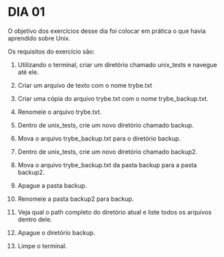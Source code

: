 # DIA 01

O objetivo dos exercícios desse dia foi colocar em prática o que havia aprendido sobre Unix. 

Os requisitos do exercício são:

1. Utilizando o terminal, criar um diretório chamado unix_tests e navegue até ele.

2. Criar um arquivo de texto com o nome trybe.txt

3. Criar uma cópia do arquivo trybe.txt com o nome trybe_backup.txt.

4. Renomeie o arquivo trybe.txt.

5. Dentro de unix_tests, crie um novo diretório chamado backup.

6. Mova o arquivo trybe_backup.txt para o diretório backup.

7. Dentro de unix_tests, crie um novo diretório chamado backup2.

8. Mova o arquivo trybe_backup.txt da pasta backup para a pasta backup2.

9. Apague a pasta backup.

10. Renomeie a pasta backup2 para backup.

11. Veja qual o path completo do diretório atual e liste todos os arquivos dentro dele.

12. Apague o diretório backup.

13. Limpe o terminal.